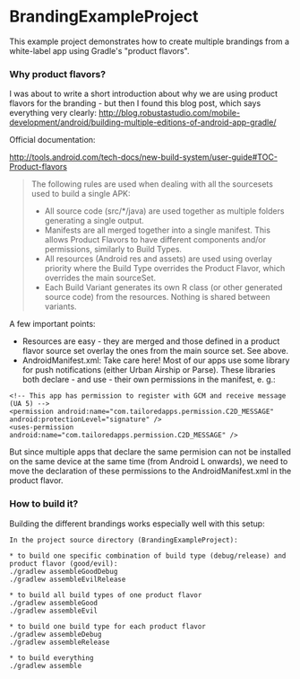 # BrandingExampleProject

This example project demonstrates how to create multiple brandings from a white-label app using Gradle's "product flavors".

### Why product flavors?

I was about to write a short introduction about why we are using product flavors for the branding -
but then I found this blog post, which says everything very clearly:
http://blog.robustastudio.com/mobile-development/android/building-multiple-editions-of-android-app-gradle/

Official documentation:

http://tools.android.com/tech-docs/new-build-system/user-guide#TOC-Product-flavors

> The following rules are used when dealing with all the sourcesets used to build a single APK:
> * All source code (src/*/java) are used together as multiple folders generating a single output.
> * Manifests are all merged together into a single manifest. This allows Product Flavors to have different components and/or permissions, similarly to Build Types.
> * All resources (Android res and assets) are used using overlay priority where the Build Type overrides the Product Flavor, which overrides the main sourceSet.
> * Each Build Variant generates its own R class (or other generated source code) from the resources. Nothing is shared between variants.

A few important points:

* Resources are easy - they are merged and those defined in a product flavor source set overlay the ones from the main source set. See above.
* AndroidManifest.xml: Take care here! Most of our apps use some library for push notifications (either Urban Airship or Parse).
These libraries both declare - and use - their own permissions in the manifest, e. g.:

```
<!-- This app has permission to register with GCM and receive message (UA 5) -->
<permission android:name="com.tailoredapps.permission.C2D_MESSAGE" android:protectionLevel="signature" />
<uses-permission android:name="com.tailoredapps.permission.C2D_MESSAGE" />
```

But since multiple apps that declare the same permision
can not be installed on the same device at the same time (from Android L onwards), we need to move the declaration of these permissions to
the AndroidManifest.xml in the product flavor.

### How to build it?

Building the different brandings works especially well with this setup:

```
In the project source directory (BrandingExampleProject):

* to build one specific combination of build type (debug/release) and product flavor (good/evil):
./gradlew assembleGoodDebug
./gradlew assembleEvilRelease

* to build all build types of one product flavor
./gradlew assembleGood
./gradlew assembleEvil

* to build one build type for each product flavor
./gradlew assembleDebug
./gradlew assembleRelease

* to build everything
./gradlew assemble
```
